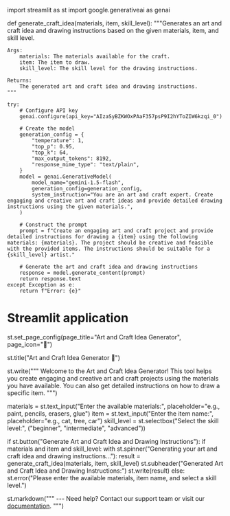 import streamlit as st
import google.generativeai as genai

def generate_craft_idea(materials, item, skill_level):
    """Generates an art and craft idea and drawing instructions based on the given materials, item, and skill level.

    Args:
        materials: The materials available for the craft.
        item: The item to draw.
        skill_level: The skill level for the drawing instructions.

    Returns:
        The generated art and craft idea and drawing instructions.
    """

    try:
        # Configure API key
        genai.configure(api_key="AIzaSyBZKWOxPAaF357psP9I2hYToZIW6kzqi_0")

        # Create the model
        generation_config = {
            "temperature": 1,
            "top_p": 0.95,
            "top_k": 64,
            "max_output_tokens": 8192,
            "response_mime_type": "text/plain",
        }
        model = genai.GenerativeModel(
            model_name="gemini-1.5-flash",
            generation_config=generation_config,
            system_instruction="You are an art and craft expert. Create engaging and creative art and craft ideas and provide detailed drawing instructions using the given materials.",
        )

        # Construct the prompt
        prompt = f"Create an engaging art and craft project and provide detailed instructions for drawing a {item} using the following materials: {materials}. The project should be creative and feasible with the provided items. The instructions should be suitable for a {skill_level} artist."

        # Generate the art and craft idea and drawing instructions
        response = model.generate_content(prompt)
        return response.text
    except Exception as e:
        return f"Error: {e}"

# Streamlit application
st.set_page_config(page_title="Art and Craft Idea Generator", page_icon=":art:")

st.title("Art and Craft Idea Generator :art:")

st.write("""
    Welcome to the Art and Craft Idea Generator! This tool helps you create engaging and creative art and craft projects 
    using the materials you have available. You can also get detailed instructions on how to draw a specific item.
""")

materials = st.text_input("Enter the available materials:", placeholder="e.g., paint, pencils, erasers, glue")
item = st.text_input("Enter the item name:", placeholder="e.g., cat, tree, car")
skill_level = st.selectbox("Select the skill level:", ("beginner", "intermediate", "advanced"))

if st.button("Generate Art and Craft Idea and Drawing Instructions"):
    if materials and item and skill_level:
        with st.spinner("Generating your art and craft idea and drawing instructions..."):
            result = generate_craft_idea(materials, item, skill_level)
        st.subheader("Generated Art and Craft Idea and Drawing Instructions:")
        st.write(result)
    else:
        st.error("Please enter the available materials, item name, and select a skill level.")

st.markdown("""
    ---
    Need help? Contact our support team or visit our [documentation](https://www.example.com/docs).
""")
